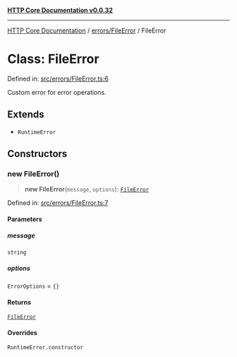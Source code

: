 [**HTTP Core Documentation v0.0.32**](../../../README.md)

***

[HTTP Core Documentation](../../../modules.md) / [errors/FileError](../README.md) / FileError

# Class: FileError

Defined in: [src/errors/FileError.ts:6](https://github.com/stonemjs/http-core/blob/680e946aeb5100b42b4836417719aba730586478/src/errors/FileError.ts#L6)

Custom error for error operations.

## Extends

- `RuntimeError`

## Constructors

### new FileError()

> **new FileError**(`message`, `options`): [`FileError`](FileError.md)

Defined in: [src/errors/FileError.ts:7](https://github.com/stonemjs/http-core/blob/680e946aeb5100b42b4836417719aba730586478/src/errors/FileError.ts#L7)

#### Parameters

##### message

`string`

##### options

`ErrorOptions` = `{}`

#### Returns

[`FileError`](FileError.md)

#### Overrides

`RuntimeError.constructor`
